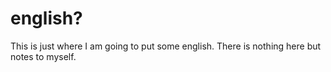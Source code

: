 english?
========
This is just where I am going to put some english. There is nothing here but notes to myself.

